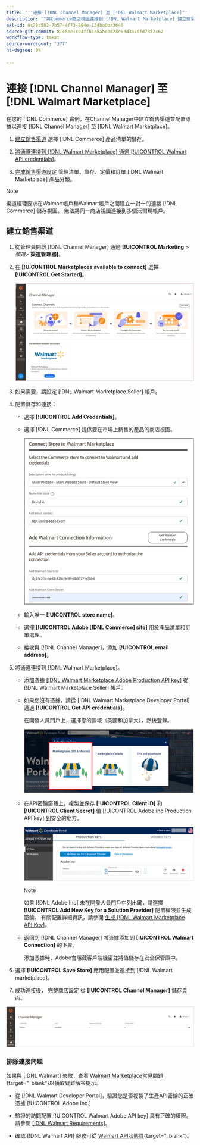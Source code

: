 ```yaml
---
title: '''連接 [!DNL Channel Manager] 至 [!DNL Walmart Marketplace]"'
description: '"將Commerce商店視圖連接到 [!DNL Walmart Marketplace] 建立銷售渠道，管理Commerce產品清單、庫存、價格和Walmart Marketplace銷售訂單。」'
exl-id: 8c78c582-7b57-4f73-894e-134ba0ba3640
source-git-commit: 8146be1c94ffb1c8abd0d28e53d3476fd78f2c62
workflow-type: tm+mt
source-wordcount: '377'
ht-degree: 0%

---
```


# 連接 [!DNL Channel Manager] 至 [!DNL Walmart Marketplace]

在您的 [!DNL Commerce] 實例，在Channel Manager中建立銷售渠道並配置憑據以連接 [!DNL Channel Manager] 至 [!DNL Walmart Marketplace]。

1. [建立銷售渠道](#create-the-sales-channel) 選擇 [!DNL Commerce] 產品清單的儲存。

1. [將通道連接到 [!DNL Walmart Marketplace] 通過 [!UICONTROL Walmart API credentials]](#connect-the-channel-to-walmart-marketplace)。

1. [完成銷售渠道設定](#complete-store-setup) 管理清單、庫存、定價和訂單 [!DNL Walmart Marketplace] 產品分類。

>[!NOTE]
>
>渠道經理要求在Walmart帳戶和Walmart帳戶之間建立一對一的連接 [!DNL Commerce] 儲存視圖。 無法將同一商店視圖連接到多個沃爾瑪帳戶。

## 建立銷售渠道

1. 從管理員開啟 [!DNL Channel Manager] 通過 **[!UICONTROL Marketing** > _頻道&#x200B;_> **渠道管理器]**。

1. 在 **[!UICONTROL Marketplaces available to connect]** 選擇 **[!UICONTROL Get Started]**。

   ![連接新 [!DNL Walmart] 儲存 [!DNL Channel Manager]](assets/channel-manager-home.png)

1. 如果需要，請設定 [!DNL Walmart Marketplace Seller] 帳戶。

1. 配置儲存和連接：

   - 選擇 **[!UICONTROL Add Credentials]**。

   - 選擇 [!DNL Commerce] 提供要在市場上銷售的產品的商店視圖。

      ![配置之間的連接 [!DNL Commerce] 和 [!DNL Walmart Marketplace] 從 [!DNL Channel Manager]](assets/configure-commerce-to-marketplace-connection.png)

   - 輸入唯一 **[!UICONTROL store name]**。

   - 選擇 **[!UICONTROL Adobe [!DNL Commerce] site]** 用於產品清單和訂單處理。

   - 接收與 [!DNL Channel Manager]，添加 **[!UICONTROL email address]**。

1. 將通道連接到 [!DNL Walmart Marketplace]。

   - 添加憑據 [[!DNL Walmart Marketplace Adobe Production API key]](walmart-requirements.md#generate-a-walmart-marketplace-production-api-key) 從 [!DNL Walmart Marketplace Seller] 帳戶。

   - 如果您沒有憑據，請從 [!DNL Walmart Marketplace Developer Portal] 通過 **[!UICONTROL Get API credentials]**。

      在開發人員門戶上，選擇您的區域（美國和加拿大），然後登錄。

      ![[!DNL Walmart Marketplace] 帳戶登錄](assets/walmart-marketplace-login-page.png)

   - 在API密鑰窗體上，複製並保存 **[!UICONTROL Client ID]** 和 **[!UICONTROL Client Secret]** 值 [!UICONTROL Adobe Inc Production API key] 到安全的地方。

      ![[!DNL Walmart Marketplace API key] 配置頁](assets/walmart-api-key-management-form.png)

      >[!NOTE]
      >
      >如果 [!DNL Adobe Inc] 未在開發人員門戶中列出鍵，請選擇 **[!UICONTROL Add New Key for a Solution Provider]** 配置權限並生成密鑰。 有關配置詳細資訊，請參閱 [生成 [!DNL Walmart Marketplace API Key]](walmart-requirements.md#generate-a-walmart-marketplace-api-key)。

   - 返回到 [!DNL Channel Manager] 將憑據添加到 **[!UICONTROL Walmart Connection]** 的下界。

      添加憑據時，Adobe會隱藏客戶端機密並將值儲存在安全保管庫中。

1. 選擇 **[!UICONTROL Save Store]** 應用配置並連接到 [!DNL Walmart marketplace]。

1. 成功連接後， [完整商店設定](complete-store-setup.md) 從 **[!UICONTROL Channel Manager]** 儲存頁面。

![設定第一個儲存](assets/channel-manager-setup-first-store.png)

### 排除連接問題

如果與 [!DNL Walmart] 失敗，查看 [Walmart Marketplace常見問題](https://developer.walmart.com/faq/us/faq-auth/){target=&quot;_blank&quot;}以獲取疑難解答提示。

- 從 [!DNL Walmart Developer Portal]，驗證您是否複製了生產API密鑰的正確憑據 [!UICONTROL Adobe Inc.]

- 驗證的訪問配置 [!UICONTROL Walmart Adobe API key] 具有正確的權限。 請參閱 [[!DNL Walmart Requirements]](walmart-requirements.md##generate-a-walmart-marketplace-api-key)。

- 確認 [!DNL Walmart API] 服務可從 [Walmart API狀態頁](https://developer.walmart.com/us/whats-new/new-api-status-information-now-available/){target=&quot;_blank&quot;}。
